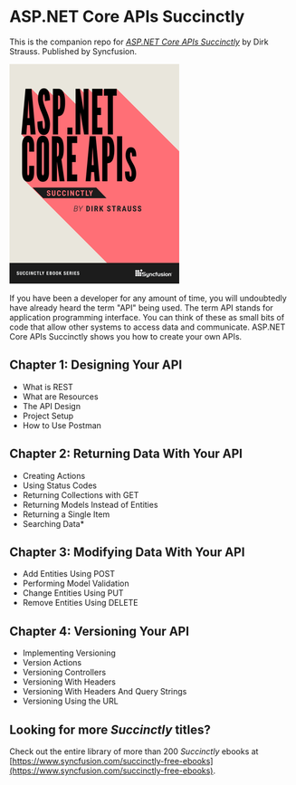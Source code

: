 # ASP.NET Core APIs Succinctly

This is the companion repo for [*ASP.NET Core APIs Succinctly*](https://www.syncfusion.com/succinctly-free-ebooks/asp-net-core-api-succinctly) by Dirk Strauss. Published by Syncfusion.

[![cover](https://github.com/SyncfusionSuccinctlyE-Books/ASP.NET-Core-APIs-Succinctly/blob/main/cover.png)](https://www.syncfusion.com/succinctly-free-ebooks/asp-net-core-api-succinctly)

If you have been a developer for any amount of time, you will undoubtedly have already heard the term "API" being used. The term API stands for application programming interface. You can think of these as small bits of code that allow other systems to access data and communicate. ASP.NET Core APIs Succinctly shows you how to create your own APIs.

## Chapter 1: Designing Your API
* What is REST
* What are Resources
* The API Design
* Project Setup
* How to Use Postman

## Chapter 2: Returning Data With Your API
* Creating Actions
* Using Status Codes
* Returning Collections with GET
* Returning Models Instead of Entities
* Returning a Single Item
* Searching Data* 

## Chapter 3: Modifying Data With Your API
* Add Entities Using POST
* Performing Model Validation
* Change Entities Using PUT
* Remove Entities Using DELETE

## Chapter 4: Versioning Your API
* Implementing Versioning
* Version Actions
* Versioning Controllers
* Versioning With Headers
* Versioning With Headers And Query Strings
* Versioning Using the URL


## Looking for more _Succinctly_ titles?

Check out the entire library of more than 200 _Succinctly_ ebooks at [https://www.syncfusion.com/succinctly-free-ebooks](https://www.syncfusion.com/succinctly-free-ebooks).
